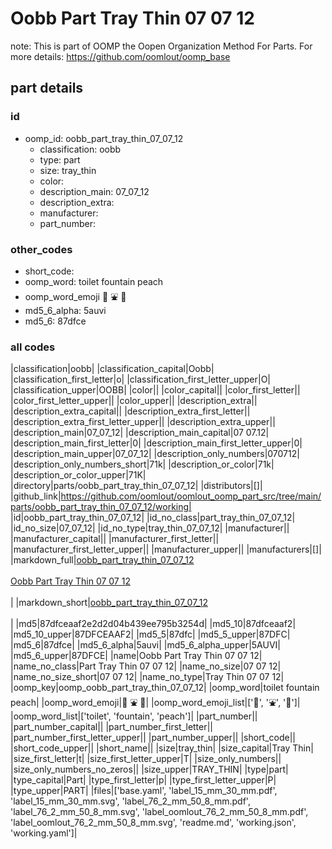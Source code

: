 # Oobb Part Tray Thin 07 07 12  

note: This is part of OOMP the Oopen Organization Method For Parts. For more details: https://github.com/oomlout/oomp_base

##  part details





### id
* oomp_id: oobb_part_tray_thin_07_07_12
  * classification: oobb
  * type: part
  * size: tray_thin
  * color: 
  * description_main: 07_07_12
  * description_extra: 
  * manufacturer: 
  * part_number: 

### other_codes
* short_code: 
* oomp_word: toilet fountain peach
* oomp_word_emoji :toilet: :fountain: :peach:
* md5_6_alpha: 5auvi
* md5_6: 87dfce

### all codes 
|classification|oobb|
|classification_capital|Oobb|
|classification_first_letter|o|
|classification_first_letter_upper|O|
|classification_upper|OOBB|
|color||
|color_capital||
|color_first_letter||
|color_first_letter_upper||
|color_upper||
|description_extra||
|description_extra_capital||
|description_extra_first_letter||
|description_extra_first_letter_upper||
|description_extra_upper||
|description_main|07_07_12|
|description_main_capital|07 07.12|
|description_main_first_letter|0|
|description_main_first_letter_upper|0|
|description_main_upper|07_07_12|
|description_only_numbers|070712|
|description_only_numbers_short|71k|
|description_or_color|71k|
|description_or_color_upper|71K|
|directory|parts/oobb_part_tray_thin_07_07_12|
|distributors|[]|
|github_link|https://github.com/oomlout/oomlout_oomp_part_src/tree/main/parts/oobb_part_tray_thin_07_07_12/working|
|id|oobb_part_tray_thin_07_07_12|
|id_no_class|part_tray_thin_07_07_12|
|id_no_size|07_07_12|
|id_no_type|tray_thin_07_07_12|
|manufacturer||
|manufacturer_capital||
|manufacturer_first_letter||
|manufacturer_first_letter_upper||
|manufacturer_upper||
|manufacturers|[]|
|markdown_full|[oobb_part_tray_thin_07_07_12](https://github.com/oomlout/oomlout_oomp_part_src/tree/main/parts/oobb_part_tray_thin_07_07_12/working)<br>[](https://github.com/oomlout/oomlout_oomp_part_src/tree/main/parts/oobb_part_tray_thin_07_07_12/working)<br>[Oobb Part Tray Thin 07 07 12](https://github.com/oomlout/oomlout_oomp_part_src/tree/main/parts/oobb_part_tray_thin_07_07_12/working)<br><br>|
|markdown_short|[oobb_part_tray_thin_07_07_12](https://github.com/oomlout/oomlout_oomp_part_src/tree/main/parts/oobb_part_tray_thin_07_07_12/working)<br><br>|
|md5|87dfceaaf2e2d2d04b439ee795b3254d|
|md5_10|87dfceaaf2|
|md5_10_upper|87DFCEAAF2|
|md5_5|87dfc|
|md5_5_upper|87DFC|
|md5_6|87dfce|
|md5_6_alpha|5auvi|
|md5_6_alpha_upper|5AUVI|
|md5_6_upper|87DFCE|
|name|Oobb Part Tray Thin 07 07 12|
|name_no_class|Part Tray Thin 07 07 12|
|name_no_size|07 07 12|
|name_no_size_short|07 07 12|
|name_no_type|Tray Thin 07 07 12|
|oomp_key|oomp_oobb_part_tray_thin_07_07_12|
|oomp_word|toilet fountain peach|
|oomp_word_emoji|:toilet: :fountain: :peach:|
|oomp_word_emoji_list|[':toilet:', ':fountain:', ':peach:']|
|oomp_word_list|['toilet', 'fountain', 'peach']|
|part_number||
|part_number_capital||
|part_number_first_letter||
|part_number_first_letter_upper||
|part_number_upper||
|short_code||
|short_code_upper||
|short_name||
|size|tray_thin|
|size_capital|Tray Thin|
|size_first_letter|t|
|size_first_letter_upper|T|
|size_only_numbers||
|size_only_numbers_no_zeros||
|size_upper|TRAY_THIN|
|type|part|
|type_capital|Part|
|type_first_letter|p|
|type_first_letter_upper|P|
|type_upper|PART|
|files|['base.yaml', 'label_15_mm_30_mm.pdf', 'label_15_mm_30_mm.svg', 'label_76_2_mm_50_8_mm.pdf', 'label_76_2_mm_50_8_mm.svg', 'label_oomlout_76_2_mm_50_8_mm.pdf', 'label_oomlout_76_2_mm_50_8_mm.svg', 'readme.md', 'working.json', 'working.yaml']|
